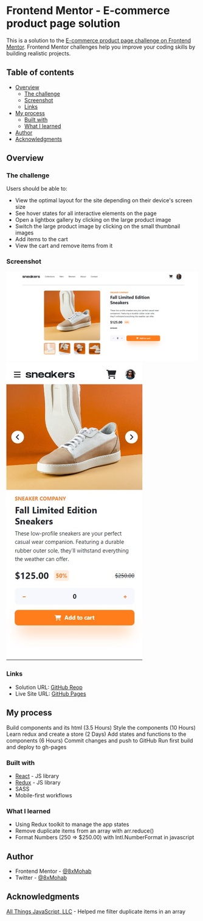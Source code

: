 # Frontend Mentor - E-commerce product page solution

This is a solution to the [E-commerce product page challenge on Frontend Mentor](https://www.frontendmentor.io/challenges/ecommerce-product-page-UPsZ9MJp6). Frontend Mentor challenges help you improve your coding skills by building realistic projects.

## Table of contents

- [Overview](#overview)
  - [The challenge](#the-challenge)
  - [Screenshot](#screenshot)
  - [Links](#links)
- [My process](#my-process)
  - [Built with](#built-with)
  - [What I learned](#what-i-learned)
- [Author](#author)
- [Acknowledgments](#acknowledgments)

## Overview

### The challenge

Users should be able to:

- View the optimal layout for the site depending on their device's screen size
- See hover states for all interactive elements on the page
- Open a lightbox gallery by clicking on the large product image
- Switch the large product image by clicking on the small thumbnail images
- Add items to the cart
- View the cart and remove items from it

### Screenshot

![Desktop view](./src/Assets/desktop-view.jpg)
![Mobile view](./src/Assets/mobile-view.jpg)

### Links

- Solution URL: [GitHub Reop](https://github.com/8xMohab/ecommerce-product-page)
- Live Site URL: [GitHub Pages](https://8xmohab.github.io/)

## My process

Build components and its html (3.5 Hours)
Style the components (10 Hours)
Learn redux and create a store (2 Days)
Add states and functions to the components (6 Hours)
Commit changes and push to GitHub
Run first build and deploy to gh-pages

### Built with

- [React](https://reactjs.org/) - JS library
- [Redux](https://redux.js.org/) - JS library
- SASS
- Mobile-first workflows

### What I learned

 - Using Redux toolkit to manage the app states
 - Remove duplicate items from an array with arr.reduce()
 - Format Numbers (250 => $250.00) with Intl.NumberFormat in javascript

## Author

- Frontend Mentor - [@8xMohab](https://www.frontendmentor.io/profile/8xMohab)
- Twitter - [@8xMohab](https://www.twitter.com/8xMohab)

## Acknowledgments
  [All Things JavaScript, LLC](https://www.youtube.com/watch?v=5JFJTGZ4gHQ) - Helped me filter duplicate items in an array
